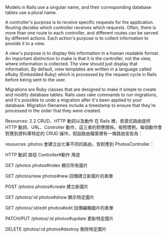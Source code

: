 Models in Rails use a singular name, and their corresponding database tables use a plural name. 

A controller's purpose is to receive specific requests for the application. Routing decides which controller receives which requests. Often, there is more than one route to each controller, and different routes can be served by different actions. Each action's purpose is to collect information to provide it to a view.

A view's purpose is to display this information in a human readable format. An important distinction to make is that it is the controller, not the view, where information is collected. The view should just display that information. By default, view templates are written in a language called eRuby (Embedded Ruby) which is processed by the request cycle in Rails before being sent to the user.

Migrations are Ruby classes that are designed to make it simple to create and modify database tables. Rails uses rake commands to run migrations, and it's possible to undo a migration after it's been applied to your database. Migration filenames include a timestamp to ensure that they're processed in the order that they were created.



Resources:
2.2 CRUD、HTTP 動詞以及動作
在 Rails 裡，資源式路由提供 HTTP 動詞、URL、Controller 動作，這三者的對應關係。按照慣例，每個動作會對應到資料庫特定的 CRUD 操作。假設路由檔案裡有一條路由宣告為：

resources :photos
會建立出七筆不同的路由，皆對應到 PhotosController：

HTTP 動詞	路徑	Controller#動作	用途

GET	/photos	photos#index	顯示所有圖片

GET	/photos/new	photos#new	回傳建立新圖片的表單

POST	/photos	photos#create	建立新圖片

GET	/photos/:id	photos#show	顯示特定圖片

GET	/photos/:id/edit	photos#edit	回傳編輯圖片的表單

PATCH/PUT	/photos/:id	photos#update	更新特定圖片

DELETE	/photos/:id	photos#destroy	刪除特定圖片

